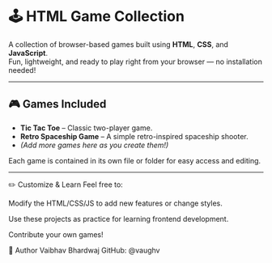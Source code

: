 # 🕹️ HTML Game Collection

A collection of browser-based games built using **HTML**, **CSS**, and **JavaScript**.  
Fun, lightweight, and ready to play right from your browser — no installation needed!

---

## 🎮 Games Included

- **Tic Tac Toe** – Classic two-player game.
- **Retro Spaceship Game** – A simple retro-inspired spaceship shooter.
- _(Add more games here as you create them!)_

Each game is contained in its own file or folder for easy access and editing.

---

✏️ Customize & Learn
Feel free to:

Modify the HTML/CSS/JS to add new features or change styles.

Use these projects as practice for learning frontend development.

Contribute your own games!

🙌 Author
Vaibhav Bhardwaj
GitHub: @vaughv
